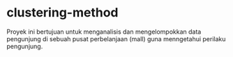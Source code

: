# clustering-method
Proyek ini bertujuan untuk menganalisis dan mengelompokkan data pengunjung di sebuah pusat perbelanjaan (mall) guna menngetahui perilaku pengunjung. 
